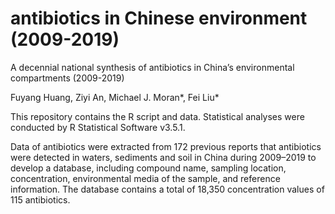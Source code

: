 # antibiotics in Chinese environment (2009-2019)

A decennial national synthesis of antibiotics in China’s environmental compartments (2009-2019)

Fuyang Huang, Ziyi An, Michael J. Moran*, Fei Liu*

This repository contains the R script and data. Statistical analyses were conducted by R Statistical Software v3.5.1.

Data of antibiotics were extracted from 172 previous reports that antibiotics were detected in waters, sediments and soil in China during 2009–2019 to develop a database, including compound name, sampling location, concentration, environmental media of the sample, and reference information.
The database contains a total of 18,350 concentration values of 115 antibiotics.
